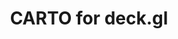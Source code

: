 ---
title: CARTO for deck.gl
description: "Build applications using CARTO & deck.gl's advanced framework for data visualization"
icon: "/img/icons/carto-deck.png"
repoUrl: https://github.com/visgl/deck.gl/tree/master/modules/carto

url: deck-gl
indexPage: "getting-started.md"

cascade:
  basePath: deck-gl
  menu:
    - title: "Getting started"
    - title: "Using the CartoLayer"
    - title: "Customizing the CartoLayer style"
    - title: "Prototyping visualizations with Builder"
    - title: "Examples"
      folder:
        - title: "Gallery"
        - title: "Basic examples"
          folder:
          - title: "Hello World"
          - title: "Builder Map"
          - title: "BigQuery Tileset Layer"
          - title: "Data Observatory Tileset Layer"
          - title: "CARTO Basemap"
          - title: "Interactivity"
          - title: "Icon Layer"
        - title: "Styling"
          folder:
            - title: "Color Bins Style"
            - title: "Color Categories Style"
            - title: "Color Continuous Style"
            - title: "Proportional Symbol Map"
            - title: "Zoom Based Styling"
        - title: "Clustering and Aggregation"
          folder:
            - title: "Clustering"
            - title: "Grid Layer"
            - title: "H3 Cluster Layer"
            - title: "H3 Hexagon Layer"
            - title: "Heatmap Layer"
            - title: "Hexagon Layer"
            - title: "S2 Layer"
        - title: "Advanced examples"
          folder:
            - title: "Arc Layer"
            - title: "Contour Layer"
            - title: "Extrusion"
            - title: "Globe View"
            - title: "Lighting"
            - title: "Trips Layer"
    - title: "Reference"
    - title: "Release Notes"
---